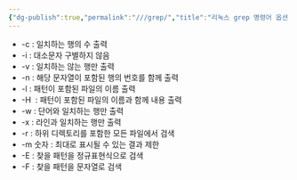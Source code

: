 ```yaml
---
{"dg-publish":true,"permalink":"///grep/","title":"리눅스 grep 명령어 옵션 메모","tags":["리눅스","메모"]}
---
```



- -c : 일치하는 행의 수 출력
- -i : 대소문자 구별하지 않음
- -v : 일치하는 않는 행만 출력
- -n : 해당 문자열이 포함된 행의 번호를 함께 출력
- -l : 패턴이 포함된 파일의 이름 출력
- -H  : 패턴이 포함된 파일의 이름과 함께 내용 출력
- -w : 단어와 일치하는 행만 출력
- -x : 라인과 일치하는 행만 출력
- -r : 하위 디렉토리를 포함한 모든 파일에서 검색
- -m 숫자 : 최대로 표시될 수 있는 결과 제한
- -E : 찾을 패턴을 정규표현식으로 검색
- -F : 찾을 패턴을 문자열로 검색

